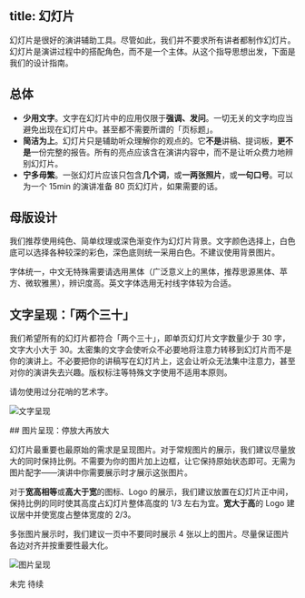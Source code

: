 title: 幻灯片
---

幻灯片是很好的演讲辅助工具。尽管如此，我们并不要求所有讲者都制作幻灯片。幻灯片是演讲过程中的搭配角色，而不是一个主体。从这个指导思想出发，下面是我们的设计指南。

## 总体

* **少用文字**。文字在幻灯片中的应用仅限于**强调、发问**。一切无关的文字均应当避免出现在幻灯片中。甚至都不需要所谓的「页标题」。
* **简洁为上**。幻灯片只是辅助听众理解你的观点的。它**不是**讲稿、提词板，**更不是**一份完整的报告。所有的亮点应该含在演讲内容中，而不是让听众费力地辨别幻灯片。
* **宁多毋繁**。一张幻灯片应该只包含**几个词**，或**一两张照片**，或**一句口号**。可以为一个 15min 的演讲准备 80 页幻灯片，如果需要的话。

## 母版设计

我们推荐使用纯色、简单纹理或深色渐变作为幻灯片背景。文字颜色选择上，白色底可以选择各种较深的彩色，深色底则统一采用白色。不建议使用背景图片。

字体统一，中文无特殊需要请选用黑体（广泛意义上的黑体，推荐思源黑体、苹方、微软雅黑），辨识度高。英文字体选用无衬线字体较为合适。

## 文字呈现：「两个三十」

我们希望所有的幻灯片都符合「两个三十」，即单页幻灯片文字数量少于 30 字，文字大小大于 30。太密集的文字会使听众不必要地将注意力转移到幻灯片而不是你的演讲上。不必要把你的讲稿写在幻灯片上，这会让听众无法集中注意力，甚至对你的演讲失去兴趣。版权标注等特殊文字使用不适用本原则。

请勿使用过分花哨的艺术字。

![文字呈现](/images/slides/text.png)

## 图片呈现：停放大再放大

幻灯片最重要也最原始的需求是呈现图片。对于常规图片的展示，我们建议尽量放大的同时保持比例。不需要为你的图片加上边框，让它保持原始状态即可。无需为图片配字——演讲中你需要展示时才展示这张图片。

对于**宽高相等**或**高大于宽**的图标、Logo 的展示，我们建议放置在幻灯片正中间，保持比例的同时使其高度占幻灯片整体高度的 1/3 左右为宜。**宽大于高**的 Logo 建议居中并使宽度占整体宽度的 2/3。

多张图片展示时，我们建议一页中不要同时展示 4 张以上的图片。尽量保证图片各边对齐并按重要性最大化。

![图片呈现](/images/slides/pictures.png)

未完 待续
